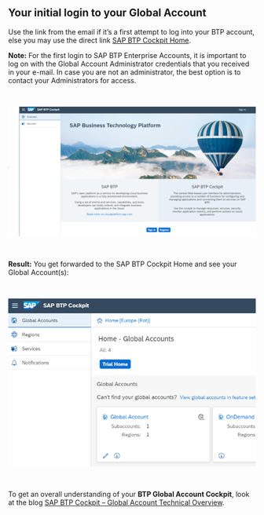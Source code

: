 ## Your initial login to your Global Account

Use the link from the email if it’s a first attempt to log into your BTP account, else you may use the direct link [SAP BTP Cockpit Home](https://account.hana.ondemand.com/#/home/welcome). 

**Note:** For the first login to SAP BTP Enterprise Accounts, it is important to log on with the Global Account Administrator credentials that you received in your e-mail. In case you are not an administrator, the best option is to contact your Administrators for access.

<br>

![SAP BTP Homepage](images/2_1_btp_home.png) 


<br>


**Result:** You get forwarded to the SAP BTP Cockpit Home and see your Global Account(s):

<br>

![SAP BTP Cockpit Home](images/2_2_btp_cockpit_home.png)

<br>

To get an overall understanding of your **BTP Global Account Cockpit**, look at the blog [SAP BTP Cockpit – Global Account Technical Overview](https://blogs.sap.com/2022/01/04/sap-btp-onboarding-series-sap-btp-cockpit-global-account-technical-overview/).

<br>
